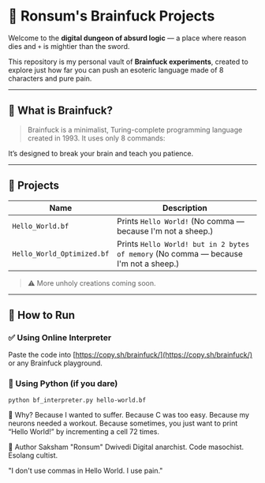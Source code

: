 # 🧠 Ronsum's Brainfuck Projects

Welcome to the **digital dungeon of absurd logic** — a place where reason dies and `+` is mightier than the sword.

This repository is my personal vault of **Brainfuck experiments**, created to explore just how far you can push an esoteric language made of 8 characters and pure pain.

---

## 🚀 What is Brainfuck?

> Brainfuck is a minimalist, Turing-complete programming language created in 1993. It uses only 8 commands:

It’s designed to break your brain and teach you patience.

---

## 📂 Projects

| Name | Description |
|------|-------------|
| `Hello_World.bf` | Prints `Hello World!` (No comma — because I'm not a sheep.) |
| `Hello_World_Optimized.bf` | Prints `Hello World! but in 2 bytes of memory` (No comma — because I'm not a sheep.) |

> ⚠️ More unholy creations coming soon.

---

## 🧪 How to Run

### ✅ Using Online Interpreter
Paste the code into [https://copy.sh/brainfuck/](https://copy.sh/brainfuck/) or any Brainfuck playground.

### 🐍 Using Python (if you dare)
```bash
python bf_interpreter.py hello-world.bf
```
🌌 Why?
Because I wanted to suffer.
Because C was too easy.
Because my neurons needed a workout.
Because sometimes, you just want to print “Hello World!” by incrementing a cell 72 times.

🤘 Author
Saksham "Ronsum" Dwivedi
Digital anarchist. Code masochist. Esolang cultist.

"I don't use commas in Hello World. I use pain."
